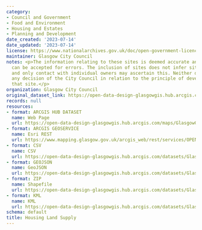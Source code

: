 ```yaml
---
category:
- Council and Government
- Food and Environment
- Housing and Estates
- Planning and Development
date_created: '2023-07-14'
date_updated: '2023-07-14'
license: https://www.nationalarchives.gov.uk/doc/open-government-licence/version/3/
maintainer: Glasgow City Council
notes: <p>The information relating to these sites is deemed accurate and no responsibility
  can be accepted for errors. The inclusion of sites does not infer site availability
  and only contact with individual owners may ascertain this. Neither does it pre-empt
  any decision of the City Council in relation to the principle of development on
  that site.</p>
organization: Glasgow City Council
original_dataset_link: https://open-data-design-glasgowgis.hub.arcgis.com/maps/GlasgowGIS::housing-land-supply-3
records: null
resources:
- format: ARCGIS HUB DATASET
  name: Web Page
  url: https://open-data-design-glasgowgis.hub.arcgis.com/maps/GlasgowGIS::housing-land-supply-3
- format: ARCGIS GEOSERVICE
  name: Esri REST
  url: https://www.mapping.glasgow.gov.uk/arcgis_web/rest/services/OPEN_DATA/GCC_Housing_Land_Supply/MapServer/0
- format: CSV
  name: CSV
  url: https://open-data-design-glasgowgis.hub.arcgis.com/datasets/GlasgowGIS::housing-land-supply-3.csv?outSR=%7B%22latestWkid%22%3A27700%2C%22wkid%22%3A27700%7D
- format: GEOJSON
  name: GeoJSON
  url: https://open-data-design-glasgowgis.hub.arcgis.com/datasets/GlasgowGIS::housing-land-supply-3.geojson?outSR=%7B%22latestWkid%22%3A27700%2C%22wkid%22%3A27700%7D
- format: ZIP
  name: Shapefile
  url: https://open-data-design-glasgowgis.hub.arcgis.com/datasets/GlasgowGIS::housing-land-supply-3.zip?outSR=%7B%22latestWkid%22%3A27700%2C%22wkid%22%3A27700%7D
- format: KML
  name: KML
  url: https://open-data-design-glasgowgis.hub.arcgis.com/datasets/GlasgowGIS::housing-land-supply-3.kml?outSR=%7B%22latestWkid%22%3A27700%2C%22wkid%22%3A27700%7D
schema: default
title: Housing Land Supply
---
```

